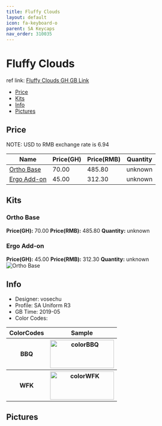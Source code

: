 ```yaml
---
title: Fluffy Clouds
layout: default
icon: fa-keyboard-o
parent: SA Keycaps
nav_order: 310035
---
```


# Fluffy Clouds

ref link: [Fluffy Clouds GH GB Link](https://geekhack.org/index.php?topic=100879.0)

* [Price](#price)
* [Kits](#kits)
* [Info](#info)
* [Pictures](#pictures)


## Price  
NOTE: USD to RMB exchange rate is 6.94

| Name          | Price(GH)    |  Price(RMB) | Quantity |
| ------------- | ------------ |  ---------- | -------- |
|[Ortho Base](#ortho-base)|70.00|485.80|unknown|
|[Ergo Add-on](#ergo-add-on)|45.00|312.30|unknown|


## Kits
### Ortho Base
**Price(GH):** 70.00    **Price(RMB):** 485.80    **Quantity:** unknown  
### Ergo Add-on
**Price(GH):** 45.00    **Price(RMB):** 312.30    **Quantity:** unknown  
<img src="{{ 'assets/images/sa-keycaps/fluffyclouds/kits_pics/ortho-base.png' | relative_url }}" alt="Ortho Base" class="image featured">


## Info
* Designer: vosechu
* Profile: SA Uniform R3
* GB Time: 2019-05
* Color Codes:  
<table style="width:100%">
  <tr>
    <th>ColorCodes</th>
    <th>Sample</th>
  </tr>
  <tr>
    <th>BBQ</th>
    <th><img src="{{ 'assets/images/sa-keycaps/SP_ColorCodes/abs/SP_Abs_ColorCodes_BBQ.png' | relative_url }}" alt="colorBBQ" height="75" width="170"></th>
  </tr>
  <tr>
    <th>WFK</th>
    <th><img src="{{ 'assets/images/sa-keycaps/SP_ColorCodes/abs/SP_Abs_ColorCodes_WFK.png' | relative_url }}" alt="colorWFK" height="75" width="170"></th>
  </tr>
</table>


## Pictures
